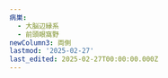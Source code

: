 ```yaml
---
病巣:
  - 大脳辺縁系
  - 前頭眼窩野
newColumn3: 両側
lastmod: '2025-02-27'
last_edited: 2025-02-27T00:00:00.000Z
---
```



